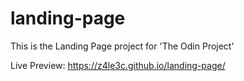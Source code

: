# landing-page

This is the Landing Page project for 'The Odin Project'

Live Preview: https://z4le3c.github.io/landing-page/